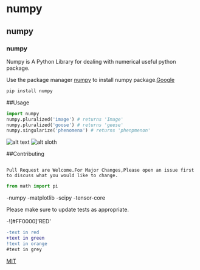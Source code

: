 # numpy

## numpy

### numpy


  

Numpy is A Python Library for dealing with numerical useful python package.


Use the package manager [numpy](https://pip.pypa.io/en/stable/) to install numpy package.[Google](google.com)


```bash
pip install numpy
```


##Usage

```python
import numpy 
numpy.pluralized('image') # returns 'Image'
numpy.pluralized('goose') # returns 'geese'
numpy.singularize('phenomena') # returns 'phenpmenon'
```


![alt text](https://www.stellaandchewys.com/wp-content/uploads/maplechristmas.jpg)
![alt sloth](https://static01.nyt.com/images/2014/01/28/science/28SLOT_SPAN/28SLOT-jumbo.jpg?quality=90&auto=webp)

##Contributing


```

Pull Request are Welcome.For Major Changes,Please open an issue first to discuss what you would like to change.
```

```python
from math import pi
```




-numpy
-matplotlib
-scipy
-tensor-core


Please make sure to update tests as appropriate.


-![#FF0000]'RED'


```diff
-text in red
+text in green 
!text in orange 
#text in grey
```


[MIT](https://choosealicense.com/licenses/mit/)
